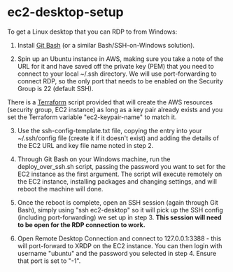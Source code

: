# ec2-desktop-setup

To get a Linux desktop that you can RDP to from Windows:

1) Install [Git Bash](https://gitforwindows.org) (or a similar Bash/SSH-on-Windows solution).

2) Spin up an Ubuntu instance in AWS, making sure you take a note of the URL for it and have saved off the private key (PEM) that you need to connect to your local ~/.ssh directory. We will use port-forwarding to connect RDP, so the only port that needs to be enabled on the Security Group is 22 (default SSH).

There is a [Terraform](https://www.terraform.io) script provided that will create the AWS resources (security group, EC2 instance) as long as a key pair already exists and you set the Terraform variable "ec2-keypair-name" to match it.

3) Use the ssh-config-template.txt file, copying the entry into your ~/.ssh/config file (create it if it doesn't exist) and adding the details of the EC2 URL and key file name noted in step 2.

4) Through Git Bash on your Windows machine, run the deploy_over_ssh.sh script, passing the password you want to set for the EC2 instance as the first argument. The script will execute remotely on the EC2 instance, installing packages and changing settings, and will reboot the machine will done.

5) Once the reboot is complete, open an SSH session (again through Git Bash), simply using "ssh ec2-desktop" so it will pick up the SSH config (including port-forwarding) we set up in step 3. **This session will need to be open for the RDP connection to work.**

6) Open Remote Desktop Connection and connect to 127.0.0.1:3388 - this will port-forward to XRDP on the EC2 instance. You can then login with username "ubuntu" and the password you selected in step 4. Ensure that port is set to "-1".

